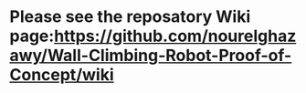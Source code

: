 # Please see the reposatory Wiki page:https://github.com/nourelghazawy/Wall-Climbing-Robot-Proof-of-Concept/wiki
